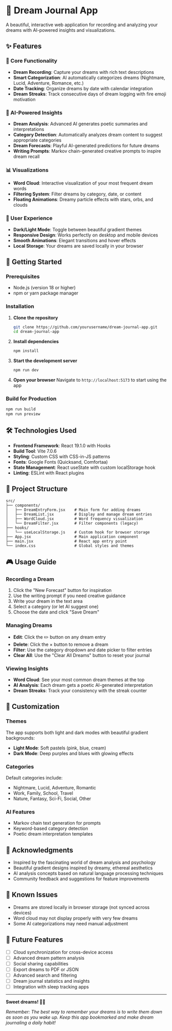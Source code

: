 # 🌙 Dream Journal App

A beautiful, interactive web application for recording and analyzing your dreams with AI-powered insights and visualizations.

## ✨ Features

### 🎯 Core Functionality
- **Dream Recording**: Capture your dreams with rich text descriptions
- **Smart Categorization**: AI automatically categorizes dreams (Nightmare, Lucid, Adventure, Romance, etc.)
- **Date Tracking**: Organize dreams by date with calendar integration
- **Dream Streaks**: Track consecutive days of dream logging with fire emoji motivation

### 🤖 AI-Powered Insights
- **Dream Analysis**: Advanced AI generates poetic summaries and interpretations
- **Category Detection**: Automatically analyzes dream content to suggest appropriate categories
- **Dream Forecasts**: Playful AI-generated predictions for future dreams
- **Writing Prompts**: Markov chain-generated creative prompts to inspire dream recall

### 📊 Visualizations
- **Word Cloud**: Interactive visualization of your most frequent dream words
- **Filtering System**: Filter dreams by category, date, or content
- **Floating Animations**: Dreamy particle effects with stars, orbs, and clouds

### 🎨 User Experience
- **Dark/Light Mode**: Toggle between beautiful gradient themes
- **Responsive Design**: Works perfectly on desktop and mobile devices
- **Smooth Animations**: Elegant transitions and hover effects
- **Local Storage**: Your dreams are saved locally in your browser

## 🚀 Getting Started

### Prerequisites
- Node.js (version 18 or higher)
- npm or yarn package manager

### Installation

1. **Clone the repository**
   ```bash
   git clone https://github.com/yourusername/dream-journal-app.git
   cd dream-journal-app
   ```

2. **Install dependencies**
   ```bash
   npm install
   ```

3. **Start the development server**
   ```bash
   npm run dev
   ```

4. **Open your browser**
   Navigate to `http://localhost:5173` to start using the app

### Build for Production

```bash
npm run build
npm run preview
```

## 🛠️ Technologies Used

- **Frontend Framework**: React 19.1.0 with Hooks
- **Build Tool**: Vite 7.0.6
- **Styling**: Custom CSS with CSS-in-JS patterns
- **Fonts**: Google Fonts (Quicksand, Comfortaa)
- **State Management**: React useState with custom localStorage hook
- **Linting**: ESLint with React plugins

## 📁 Project Structure

```
src/
├── components/
│   ├── DreamEntryForm.jsx    # Main form for adding dreams
│   ├── DreamList.jsx         # Display and manage dream entries
│   ├── WordCloud.jsx         # Word frequency visualization
│   └── DreamFilter.jsx       # Filter components (legacy)
├── hooks/
│   └── useLocalStorage.js    # Custom hook for browser storage
├── App.jsx                   # Main application component
├── main.jsx                  # React app entry point
└── index.css                 # Global styles and themes
```

## 🎮 Usage Guide

### Recording a Dream
1. Click the "New Forecast" button for inspiration
2. Use the writing prompt if you need creative guidance
3. Write your dream in the text area
4. Select a category (or let AI suggest one)
5. Choose the date and click "Save Dream"

### Managing Dreams
- **Edit**: Click the ✏️ button on any dream entry
- **Delete**: Click the × button to remove a dream
- **Filter**: Use the category dropdown and date picker to filter entries
- **Clear All**: Use the "Clear All Dreams" button to reset your journal

### Viewing Insights
- **Word Cloud**: See your most common dream themes at the top
- **AI Analysis**: Each dream gets a poetic AI-generated interpretation
- **Dream Streaks**: Track your consistency with the streak counter

## 🎨 Customization

### Themes
The app supports both light and dark modes with beautiful gradient backgrounds:
- **Light Mode**: Soft pastels (pink, blue, cream)
- **Dark Mode**: Deep purples and blues with glowing effects

### Categories
Default categories include:
- Nightmare, Lucid, Adventure, Romantic
- Work, Family, School, Travel
- Nature, Fantasy, Sci-Fi, Social, Other

### AI Features
- Markov chain text generation for prompts
- Keyword-based category detection
- Poetic dream interpretation templates


## 🙏 Acknowledgments

- Inspired by the fascinating world of dream analysis and psychology
- Beautiful gradient designs inspired by dreamy, ethereal aesthetics
- AI analysis concepts based on natural language processing techniques
- Community feedback and suggestions for feature improvements

## 🐛 Known Issues

- Dreams are stored locally in browser storage (not synced across devices)
- Word cloud may not display properly with very few dreams
- Some AI categorizations may need manual adjustment

## 🔮 Future Features

- [ ] Cloud synchronization for cross-device access
- [ ] Advanced dream pattern analysis
- [ ] Social sharing capabilities
- [ ] Export dreams to PDF or JSON
- [ ] Advanced search and filtering
- [ ] Dream journal statistics and insights
- [ ] Integration with sleep tracking apps

---

**Sweet dreams! 🌙✨**

*Remember: The best way to remember your dreams is to write them down as soon as you wake up. Keep this app bookmarked and make dream journaling a daily habit!*
